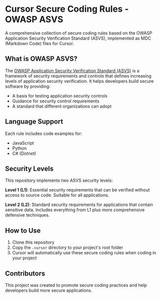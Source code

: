 # Cursor Secure Coding Rules - OWASP ASVS

A comprehensive collection of secure coding rules based on the OWASP Application Security Verification Standard (ASVS), implemented as MDC (Markdown Code) files for Cursor.

## What is OWASP ASVS?

The [OWASP Application Security Verification Standard (ASVS)](https://owasp.org/www-project-application-security-verification-standard/) is a framework of security requirements and controls that defines increasing levels of application security verification. It helps developers build secure software by providing:

- A basis for testing application security controls
- Guidance for security control requirements
- A standard that different organizations can adopt

## Language Support

Each rule includes code examples for:
- JavaScript
- Python
- C# (Dotnet)

## Security Levels

This repository implements two ASVS security levels:

**Level 1 (L1)**: Essential security requirements that can be verified without access to source code. Suitable for all applications.

**Level 2 (L2)**: Standard security requirements for applications that contain sensitive data. Includes everything from L1 plus more comprehensive defensive techniques.

## How to Use

1. Clone this repository
2. Copy the `.cursor` directory to your project's root folder
3. Cursor will automatically use these secure coding rules when coding in your project

## Contributors

This project was created to promote secure coding practices and help developers build more secure applications.
